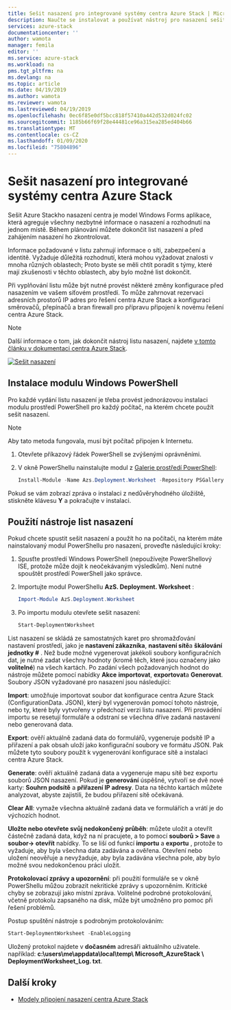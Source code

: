 ```yaml
---
title: Sešit nasazení pro integrované systémy centra Azure Stack | Microsoft Docs
description: Naučte se instalovat a používat nástroj pro nasazení sešitu Azure Stack k nasazení centra.
services: azure-stack
documentationcenter: ''
author: wamota
manager: femila
editor: ''
ms.service: azure-stack
ms.workload: na
pms.tgt_pltfrm: na
ms.devlang: na
ms.topic: article
ms.date: 04/19/2019
ms.author: wamota
ms.reviewer: wamota
ms.lastreviewed: 04/19/2019
ms.openlocfilehash: 0ec6f85e0df5bcc818f57410a442d532d024fc02
ms.sourcegitcommit: 1185b66f69f28e44481ce96a315ea285ed404b66
ms.translationtype: MT
ms.contentlocale: cs-CZ
ms.lasthandoff: 01/09/2020
ms.locfileid: "75804896"
---
```

# <a name="deployment-worksheet-for-azure-stack-hub-integrated-systems"></a>Sešit nasazení pro integrované systémy centra Azure Stack

Sešit Azure Stackho nasazení centra je model Windows Forms aplikace, která agreguje všechny nezbytné informace o nasazení a rozhodnutí na jednom místě. Během plánování můžete dokončit list nasazení a před zahájením nasazení ho zkontrolovat.

Informace požadované v listu zahrnují informace o síti, zabezpečení a identitě. Vyžaduje důležitá rozhodnutí, která mohou vyžadovat znalosti v mnoha různých oblastech; Proto byste se měli chtít poradit s týmy, které mají zkušenosti v těchto oblastech, aby bylo možné list dokončit.

Při vyplňování listu může být nutné provést některé změny konfigurace před nasazením ve vašem síťovém prostředí. To může zahrnovat rezervaci adresních prostorů IP adres pro řešení centra Azure Stack a konfiguraci směrovačů, přepínačů a bran firewall pro přípravu připojení k novému řešení centra Azure Stack.

> [!NOTE]
> Další informace o tom, jak dokončit nástroj listu nasazení, najdete [v tomto článku v dokumentaci centra Azure Stack](azure-stack-datacenter-integration.md).

[![Sešit nasazení](media/azure-stack-deployment-worksheet/depworksheet.png "Sešit nasazení")](media/azure-stack-deployment-worksheet/depworksheet.png)

## <a name="installing-the-windows-powershell-module"></a>Instalace modulu Windows PowerShell

Pro každé vydání listu nasazení je třeba provést jednorázovou instalaci modulu prostředí PowerShell pro každý počítač, na kterém chcete použít sešit nasazení.

> [!NOTE]  
> Aby tato metoda fungovala, musí být počítač připojen k Internetu.

1. Otevřete příkazový řádek PowerShell se zvýšenými oprávněními.

2. V okně PowerShellu nainstalujte modul z [Galerie prostředí PowerShell](https://www.powershellgallery.com/packages/Azs.Deployment.Worksheet/):

   ```PowerShell
   Install-Module -Name Azs.Deployment.Worksheet -Repository PSGallery
   ```

Pokud se vám zobrazí zpráva o instalaci z nedůvěryhodného úložiště, stiskněte klávesu **Y** a pokračujte v instalaci.

## <a name="use-the-deployment-worksheet-tool"></a>Použití nástroje list nasazení

Pokud chcete spustit sešit nasazení a použít ho na počítači, na kterém máte nainstalovaný modul PowerShellu pro nasazení, proveďte následující kroky:

1. Spusťte prostředí Windows PowerShell (nepoužívejte PowerShellový ISE, protože může dojít k neočekávaným výsledkům). Není nutné spouštět prostředí PowerShell jako správce.

2. Importujte modul PowerShellu **AzS. Deployment. Worksheet** :

   ```PowerShell
   Import-Module AzS.Deployment.Worksheet
   ```

3. Po importu modulu otevřete sešit nasazení:

   ```PowerShell
   Start-DeploymentWorksheet
   ```

List nasazení se skládá ze samostatných karet pro shromažďování nastavení prostředí, jako je **nastavení zákazníka**, **nastavení sítě**a **škálování jednotky #** . Než bude možné vygenerovat jakékoli soubory konfiguračních dat, je nutné zadat všechny hodnoty (kromě těch, které jsou označeny jako **volitelné**) na všech kartách. Po zadání všech požadovaných hodnot do nástroje můžete pomocí nabídky **Akce** **importovat**, **exportovat**a **Generovat**. Soubory JSON vyžadované pro nasazení jsou následující:

**Import**: umožňuje importovat soubor dat konfigurace centra Azure Stack (ConfigurationData. JSON), který byl vygenerován pomocí tohoto nástroje, nebo ty, které byly vytvořeny v předchozí verzi listu nasazení. Při provádění importu se resetují formuláře a odstraní se všechna dříve zadaná nastavení nebo generovaná data.

**Export**: ověří aktuálně zadaná data do formulářů, vygeneruje podsítě IP a přiřazení a pak obsah uloží jako konfigurační soubory ve formátu JSON. Pak můžete tyto soubory použít k vygenerování konfigurace sítě a instalaci centra Azure Stack.

**Generate**: ověří aktuálně zadaná data a vygeneruje mapu sítě bez exportu souborů JSON nasazení. Pokud je **generování** úspěšné, vytvoří se dvě nové karty: **Souhrn podsítě** a **přiřazení IP adresy**. Data na těchto kartách můžete analyzovat, abyste zajistili, že budou přiřazení sítě očekávaná.

**Clear All**: vymaže všechna aktuálně zadaná data ve formulářích a vrátí je do výchozích hodnot.

**Uložte nebo otevřete svůj nedokončený průběh**: můžete uložit a otevřít částečně zadaná data, když na ní pracujete, a to pomocí **souborů > Save** a **soubor-> otevřít** nabídky. To se liší od funkcí **importu** a **exportu** , protože to vyžaduje, aby byla všechna data zadávána a ověřena. Otevření nebo uložení neověřuje a nevyžaduje, aby byla zadávána všechna pole, aby bylo možné svou nedokončenou práci uložit.

**Protokolovací zprávy a upozornění**: při použití formuláře se v okně PowerShellu můžou zobrazit nekritické zprávy s upozorněním. Kritické chyby se zobrazují jako místní zpráva. Volitelné podrobné protokolování, včetně protokolu zapsaného na disk, může být umožněno pro pomoc při řešení problémů.

Postup spuštění nástroje s podrobným protokolováním:

   ```PowerShell
   Start-DeploymentWorksheet -EnableLogging
   ```

Uložený protokol najdete v **dočasném** adresáři aktuálního uživatele. například: **c:\users\me\appdata\local\temp\ Microsoft_AzureStack \ DeploymentWorksheet_Log. txt**.

## <a name="next-steps"></a>Další kroky

* [Modely připojení nasazení centra Azure Stack](azure-stack-connection-models.md)
